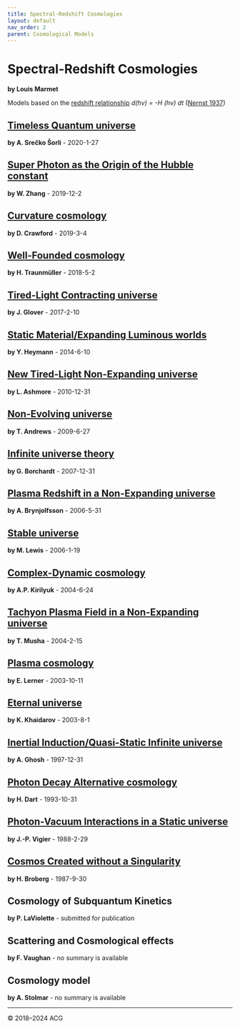 ```yaml
---
title: Spectral-Redshift Cosmologies
layout: default
nav_order: 2
parent: Cosmological Models
---
```


# Spectral-Redshift Cosmologies
**by Louis Marmet**

Models based on the [redshift relationship](http://www.astro.ucla.edu/%7Ewright/tiredlit.htm) *d(hν) = -H (hν) dt* ([Nernst 1937](https://doi.org/10.1007/BF01339902))

## [Timeless Quantum universe](tqu-20200127.pdf)
**by A. Srečko Šorli** - 2020-1-27

## [Super Photon as the Origin of the Hubble constant](sp-h-20191202.pdf)
**by W. Zhang** - 2019-12-2

## [Curvature cosmology](cc-20190304.pdf)
**by D. Crawford** - 2019-3-4

## [Well-Founded cosmology](wfc-20180502.pdf)
**by H. Traunmüller** - 2018-5-2

## [Tired-Light Contracting universe](tlcu-20170210.pdf)
**by J. Glover** - 2017-2-10

## [Static Material/Expanding Luminous worlds](smxl-20140610.pdf)
**by Y. Heymann** - 2014-6-10

## [New Tired-Light Non-Expanding universe](ntl-nx-20101231.pdf)
**by L. Ashmore** - 2010-12-31

## [Non-Evolving universe](neu-20090627.pdf)
**by T. Andrews** - 2009-6-27

## [Infinite universe theory](iut-20071231.pdf)
**by G. Borchardt** - 2007-12-31

## [Plasma Redshift in a Non-Expanding universe](pr-nx-20060531.pdf)
**by A. Brynjolfsson** - 2006-5-31

## [Stable universe](stu-20060119.pdf)
**by M. Lewis** - 2006-1-19

## [Complex-Dynamic cosmology](cdc-20040624.pdf)
**by A.P. Kirilyuk** - 2004-6-24

## [Tachyon Plasma Field in a Non-Expanding universe](tpf-nx-20040215.pdf)
**by T. Musha** - 2004-2-15

## [Plasma cosmology](pc-20031011.pdf)
**by E. Lerner** - 2003-10-11

## [Eternal universe](etu-20030801.pdf)
**by K. Khaidarov** - 2003-8-1

## [Inertial Induction/Quasi-Static Infinite universe](iiqs-19971231.pdf)
**by A. Ghosh** - 1997-12-31

## [Photon Decay Alternative cosmology](pd-19931031.pdf)
**by H. Dart** - 1993-10-31

## [Photon-Vacuum Interactions in a Static universe](pvi-s-19880229.pdf)
**by J.-P. Vigier** - 1988-2-29

## [Cosmos Created without a Singularity](ccws-19870930.pdf)
**by H. Broberg** - 1987-9-30

## Cosmology of Subquantum Kinetics
**by P. LaViolette** - submitted for publication

## Scattering and Cosmological effects
**by F. Vaughan** - no summary is available

## Cosmology model
**by A. Stolmar** - no summary is available

---

© 2018–2024 ACG
